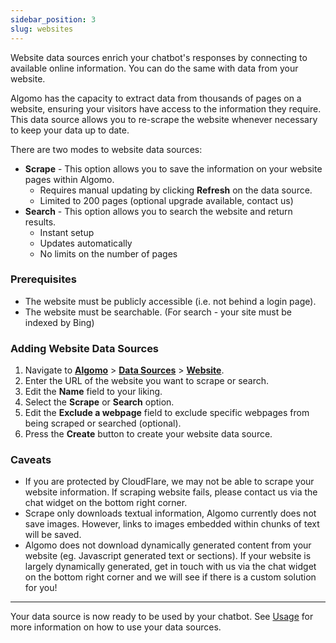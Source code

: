 ```yaml
---
sidebar_position: 3
slug: websites
---
```


Website data sources enrich your chatbot's responses by connecting to available online information. You can do the same with data from your website.

Algomo has the capacity to extract data from thousands of pages on a website, ensuring your visitors have access to the information they require.
This data source allows you to re-scrape the website whenever necessary to keep your data up to date.

There are two modes to website data sources:

- **Scrape** - This option allows you to save the information on your website pages within Algomo.
  - Requires manual updating by clicking **Refresh** on the data source.
  - Limited to 200 pages (optional upgrade available, contact us)
- **Search** - This option allows you to search the website and return results.
  - Instant setup
  - Updates automatically
  - No limits on the number of pages

### Prerequisites

- The website must be publicly accessible (i.e. not behind a login page).
- The website must be searchable. (For search - your site must be indexed by Bing)

### Adding Website Data Sources

1. Navigate to [**Algomo**](https://app.algomo.com/) > [**Data Sources**](https:app.algomo.com/data-sources) > [**Website**](https://app.algomo.com/data-sources/create/website).
2. Enter the URL of the website you want to scrape or search.
3. Edit the **Name** field to your liking.
4. Select the **Scrape** or **Search** option.
5. Edit the **Exclude a webpage** field to exclude specific webpages from being scraped or searched (optional).
6. Press the **Create** button to create your website data source.

### Caveats

- If you are protected by CloudFlare, we may not be able to scrape your website information. If scraping website fails, please contact us via the chat widget on the bottom right corner.
- Scrape only downloads textual information, Algomo currently does not save images. However, links to images embedded within chunks of text will be saved.
- Algomo does not download dynamically generated content from your website (eg. Javascript generated text or sections). If your website is largely dynamically generated, get in touch with us via the chat widget on the bottom right corner and we will see if there is a custom solution for you!

---

Your data source is now ready to be used by your chatbot. See [Usage](./Overview#usage.md) for more information on how to use your data sources.
